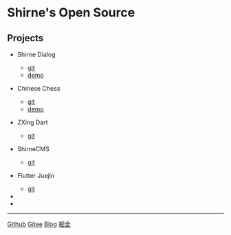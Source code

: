 # Shirne's Open Source

## Projects

* Shirne Dialog
    - [git](https://github.com/shirne/shirne_dialog)
    - [demo](dialog/)

* Chinese Chess
    - [git](https://github.com/shirne/chinese_chess)
    - [demo](chinese_chess/)

* ZXing Dart
    - [git](https://github.com/shirne/zxing-dart)

* ShirneCMS
    - [git](https://github.com/shirne/ShirneCMS)

* Flutter Juejin
    - [git](https://github.com/fluttercandies/flutter_juejin)

* 

* 






---
[Github](https://github.com/shirne/) [Gitee](https://gitee.com/shirne/) [Blog](https://shirne.com/) [掘金](https://juejin.cn/user/1179150008458574)